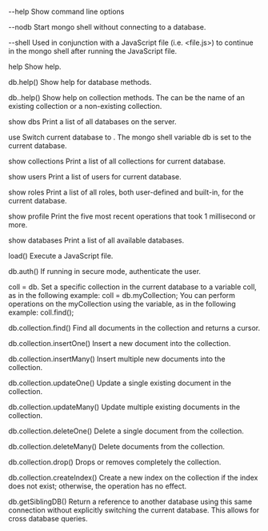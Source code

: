 --help
Show command line options

--nodb
Start mongo shell without connecting to a database.

--shell
Used in conjunction with a JavaScript file (i.e. <file.js>) to continue in the mongo shell after running the JavaScript file.

help
Show help.

db.help()
Show help for database methods.

db.<collection>.help()
Show help on collection methods. The <collection> can be the name of an existing collection or a non-existing collection.

show dbs
Print a list of all databases on the server.

use <db>
Switch current database to <db>. The mongo shell variable db is set to the current database.

show collections
Print a list of all collections for current database.

show users
Print a list of users for current database.

show roles
Print a list of all roles, both user-defined and built-in, for the current database.

show profile
Print the five most recent operations that took 1 millisecond or more.

show databases
Print a list of all available databases.

load()
Execute a JavaScript file.

db.auth()
If running in secure mode, authenticate the user.

coll = db.<collection>
Set a specific collection in the current database to a variable coll, as in the following example:
coll = db.myCollection;
You can perform operations on the myCollection using the variable, as in the following example:
coll.find();

db.collection.find()
Find all documents in the collection and returns a cursor.

db.collection.insertOne()
Insert a new document into the collection.

db.collection.insertMany()
Insert multiple new documents into the collection.

db.collection.updateOne()
Update a single existing document in the collection.

db.collection.updateMany()
Update multiple existing documents in the collection.

db.collection.deleteOne()
Delete a single document from the collection.

db.collection.deleteMany()
Delete documents from the collection.

db.collection.drop()
Drops or removes completely the collection.

db.collection.createIndex()
Create a new index on the collection if the index does not exist; otherwise, the operation has no effect.

db.getSiblingDB()
Return a reference to another database using this same connection without explicitly switching the current database. This allows for cross database queries.

